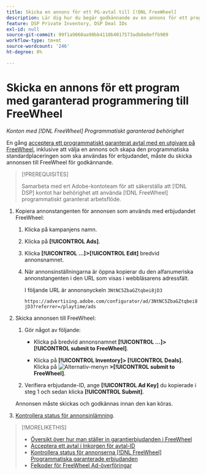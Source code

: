 ```yaml
---
title: Skicka en annons för ett PG-avtal till [!DNL FreeWheel]
description: Lär dig hur du begär godkännande av en annons för ett programmatiskt garanterat avtal med en utgivare på FreeWheel.
feature: DSP Private Inventory, DSP Deal IDs
exl-id: null
source-git-commit: 99f1a9060aa90bb4110b4017573adb8e0effb989
workflow-type: tm+mt
source-wordcount: '246'
ht-degree: 0%

---
```


# Skicka en annons för ett program med garanterad programmering till FreeWheel

*Konton med [!DNL FreeWheel] Programmatiskt garanterad behörighet*

En gång [acceptera ett programmatiskt garanterat avtal med en utgivare på FreeWheel](#programmatic-guaranteed-set-up.md#pg-setup-deal-id-inbox), inklusive att välja en annons och skapa den programmatiska standardplaceringen som ska användas för erbjudandet, måste du skicka annonsen till FreeWheel för godkännande.

>[!PREREQUISITES]
>
>Samarbeta med ert Adobe-kontoteam för att säkerställa att [!DNL DSP] kontot har behörighet att använda [!DNL FreeWheel] programmatiskt garanterat arbetsflöde.

1. Kopiera annonstangenten för annonsen som används med erbjudandet FreeWheel:

   1. Klicka på kampanjens namn.

   1. Klicka på **[!UICONTROL Ads]**.

   1. Klicka  **[!UICONTROL ...]>[!UICONTROL Edit]** bredvid annonsnamnet.

   1. När annonsinställningarna är öppna kopierar du den alfanumeriska annonstangenten i den URL som visas i webbläsarens adressfält.

      I följande URL är annonsnyckeln `3NtNC5ZbaGZtqbei8jD3`

      `https://advertising.adobe.com/configurator/ad/3NtNC5ZbaGZtqbei8jD3?referrer=/playtime/ads`

1. Skicka annonsen till FreeWheel:

   1. Gör något av följande:

      * Klicka på bredvid annonsnamnet  **[!UICONTROL ...]>[!UICONTROL submit to FreeWheel]**.

      * Klicka på **[!UICONTROL Inventory]> [!UICONTROL Deals].** Klicka på ![Alternativ-menyn](/help/dsp/assets/options-menu.png) **>[!UICONTROL submit to FreeWheel]**.
   1. Verifiera erbjudande-ID, ange **[!UICONTROL Ad Key]** du kopierade i steg 1 och sedan klicka **[!UICONTROL Submit]**.

   Annonsen måste skickas och godkännas innan den kan köras.

1. [Kontrollera status för annonsinlämning](freewheel-check-status.md).

>[!MORELIKETHIS]
>
>* [Översikt över hur man ställer in garantierbjudanden i FreeWheel](freewheel-overview.md)
>* [Acceptera ett avtal i Inkorgen för avtal-ID](deal-id-inbox-accept.md)
>* [Kontrollera status för annonserna [!DNL FreeWheel] Programmatiska garanterade erbjudanden](freewheel-check-status.md)
>* [Felkoder för FreeWheel Ad-överföringar](freewheel-error-codes.md)

